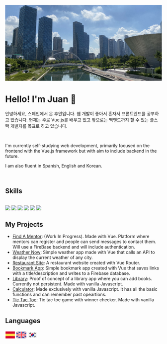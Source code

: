 <p align="center">
    <img src="https://github.com/Resdayn/Resdayn/blob/main/img/centralPark.JPG?raw=true">
</p>

# Hello! I'm Juan 👋

안녕하세요, 스페인에서 온 후안입니다. 웹 개발이 좋아서 혼자서 프론트엔드를 공부하고 있습니다. 현재는 주로 Vue.js를 배우고 있고 앞으로는 백엔드까지 할 수 있는 풀스택 개발자를 목표로 하고 있습니다.

<br>

I'm currently self-studying web development, primarily focused on the frontend with the Vue.js framework but with aim to include backend in the future. 

I am also fluent in Spanish, English and Korean.

<br>
<!-- ## About Me
- 🔭 I’m currently working on ...
- 🌱 I’m currently learning ...
- 👯 I’m looking to collaborate on ...
- 🤔 I’m looking for help with ...
- 💬 Ask me about ...
- 📫 How to reach me: ...
- 😄 Pronouns: ...
- ⚡ Fun fact: ... -->

## Skills
<br>
  <img src="https://img.shields.io/badge/HTML5-E34F26?style=for-the-badge&logo=html5&logoColor=white"></img>
  <img src="https://img.shields.io/badge/CSS3-1572B6?style=for-the-badge&logo=css3&logoColor=white"></img>
  <img src="https://img.shields.io/badge/JavaScript-323330?style=for-the-badge&logo=javascript&logoColor=F7DF1E"></img>
  <img src="https://img.shields.io/badge/Vue.js-35495E?style=for-the-badge&logo=vuedotjs&logoColor=4FC08D"></img>
  <img src="https://img.shields.io/badge/Bootstrap-563D7C?style=for-the-badge&logo=bootstrap&logoColor=white"></img>
  <img src="https://img.shields.io/badge/Python-FFD43B?style=for-the-badge&logo=python&logoColor=darkgreen"></img>

<br>

## My Projects
- <a href="https://github.com/Resdayn/find-a-mentor-app">Find A Mentor</a>: (Work In Progress). Made with Vue. Platform where mentors can register and people can send messages to contact them. Will use a FireBase backend and will include authentication.
- <a href="https://github.com/Resdayn/weather-now">Weather Now</a>: Simple weather app made with Vue that calls an API to display the current weather of any city. 
- <a href="https://github.com/Resdayn/restaurant_site">Restaurant Site</a>: A restaurant website created with Vue Router.
- <a href="https://github.com/Resdayn/bookmark-app">Bookmark App</a>: Simple bookmark app created with Vue that saves links with a title/description and writes to a Firebase database.
- <a href="https://github.com/Resdayn/jsLibrary">Library</a>: Proof of concept of a library app where you can add books. Currently not persistent. Made with vanilla Javascript.
- <a href="https://github.com/Resdayn/jsCalculator">Calculator</a>: Made exclusively with vanilla Javascript. It has all the basic functions and can remember past opeartions.
- <a href="https://github.com/Resdayn/tictactoe">Tic Tac Toe</a>: Tic tac toe game with winner checker. Made with vanilla Javascript.


## Languages
<img src="img/spain.png"></img>
<img src="img/united-kingdom.png"></img>
<img src="img/south-korea.png"></img>
